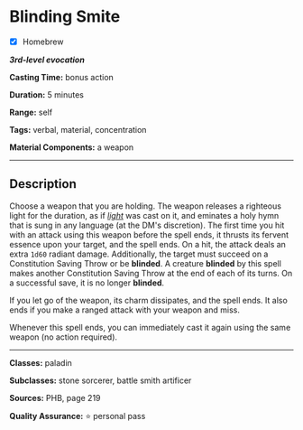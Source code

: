 # Blinding Smite

- [x] Homebrew

***3rd-level evocation***

**Casting Time:** bonus action

**Duration:** 5 minutes

**Range:** self

**Tags:** verbal, material, concentration

**Material Components:** a weapon

---

## Description
Choose a weapon that you are holding.
The weapon releases a righteous light for the duration, as if [*light*](../cantrips/light.md) was cast on it, and eminates a holy hymn that is sung in any language (at the DM's discretion).
The first time you hit with an attack using this weapon before the spell ends, it thrusts its fervent essence upon your target, and the spell ends.
On a hit, the attack deals an extra `1d60` radiant damage.
Additionally, the target must succeed on a Constitution Saving Throw or be **blinded**.
A creature **blinded** by this spell makes another Constitution Saving Throw at the end of each of its turns.
On a successful save, it is no longer **blinded**.

If you let go of the weapon, its charm dissipates, and the spell ends.
It also ends if you make a ranged attack with your weapon and miss.

Whenever this spell ends, you can immediately cast it again using the same weapon (no action required).

---

**Classes:** paladin

**Subclasses:** stone sorcerer, battle smith artificer

**Sources:** PHB, page 219

**Quality Assurance:** :star: personal pass
